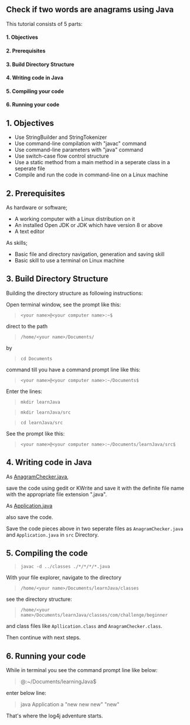 ## Check if two words are anagrams using Java

This tutorial consists of 5 parts:

#### 1. Objectives
#### 2. Prerequisites
#### 3. Build Directory Structure
#### 4. Writing code in Java
#### 5. Compiling your code
#### 6. Running your code


## 1. Objectives

- Use StringBuilder and StringTokenizer
- Use command-line compilation with "javac" command
- Use command-line parameters with "java" command
- Use switch-case flow control structure
- Use a static method from a main method in a seperate class in a seperate file
- Compile and run the code in command-line on a Linux machine



## 2. Prerequisites


As hardware or software;
- A working computer with a Linux distribution on it
- An installed Open JDK or JDK which have version 8 or above
- A text editor


As skills;
- Basic file and directory navigation, generation and saving skill
- Basic skill to use a terminal on Linux machine



## 3. Build Directory Structure

Building the directory structure as following instructions:

Open terminal window, see the prompt like this:

> `<your name>@<your computer name>:~$`

direct to the path 

> `/home/<your name>/Documents/`

by

> `cd Documents`

command till you have a command prompt line like this:

> `<your name>@<your computer name>:~/Documents$`

Enter the lines:

> `mkdir learnJava`

> `mkdir learnJava/src`

> `cd learnJava/src`

See the prompt like this:

> `<your name>@<your computer name>:~/Documents/learnJava/src$`


## 4. Writing code in Java

As [AnagramChecker.java](https://github.com/mervetemizer41/learnJava/blob/main/src/com/challenge/beginner/AnagramChecker.java),

save the code using gedit or KWrite and save it with the definite file name with the appropriate file extension ".java".

As [Application.java](https://github.com/mervetemizer41/learnJava/blob/main/src/com/challenge/beginner/Application.java)

also save the code.


Save the code pieces above in two seperate files as `AnagramChecker.java` and `Application.java` in `src` Directory.

## 5. Compiling the code

> `javac -d ../classes ./*/*/*/*.java`

With your file explorer, navigate to the directory 

> `/home/<your name>/Documents/learnJava/classes`

see the directory structure:

> `/home/<your name>/Documents/learnJava/classes/com/challenge/beginner`

and class files like `Apllication.class` and `AnagramChecker.class`.

Then continue with next steps.

## 6. Running your code

While in terminal you see the command prompt line like below:

> <your name>@<your computer name>:~/Documents/learningJava$

enter below line:

> java Application a "new new new" "new"


That's where the log4j adventure starts.


